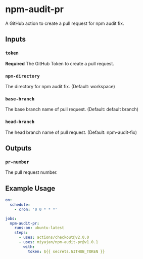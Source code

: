 # npm-audit-pr

A GitHub action to create a pull request for npm audit fix.

## Inputs

### `token`

**Required** The GitHub Token to create a pull request.

### `npm-directory`

The directory for npm audit fix. (Default: workspace)

### `base-branch`

The base branch name of pull request. (Default: default branch)

### `head-branch`

The head branch name of pull request. (Default: npm-audit-fix)

## Outputs

### `pr-number`

The pull request number.

## Example Usage

```yaml
on:
  schedule:
    - cron: '0 0 * * *'

jobs:
  npm-audit-pr:
    runs-on: ubuntu-latest
    steps:
      - uses: actions/checkout@v2.0.0
      - uses: miyajan/npm-audit-pr@v1.0.1
        with:
          token: ${{ secrets.GITHUB_TOKEN }}
```
